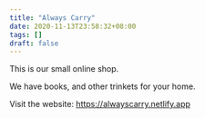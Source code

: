 ```yaml
---
title: "Always Carry"
date: 2020-11-13T23:58:32+08:00
tags: []
draft: false
---
```

This is our small online shop.

We have books, and other trinkets for your home.

Visit the website:
https://alwayscarry.netlify.app

